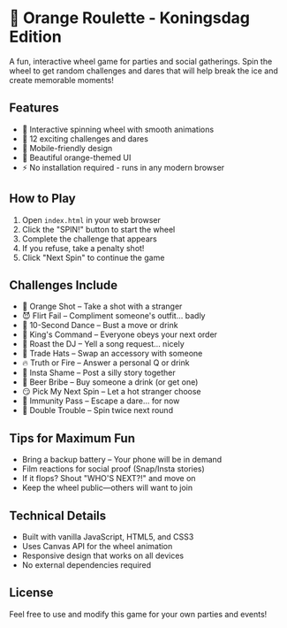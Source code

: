 # 🍊 Orange Roulette - Koningsdag Edition

A fun, interactive wheel game for parties and social gatherings. Spin the wheel to get random challenges and dares that will help break the ice and create memorable moments!

## Features

- 🎡 Interactive spinning wheel with smooth animations
- 🎯 12 exciting challenges and dares
- 📱 Mobile-friendly design
- 🎨 Beautiful orange-themed UI
- ⚡ No installation required - runs in any modern browser

## How to Play

1. Open `index.html` in your web browser
2. Click the "SPIN!" button to start the wheel
3. Complete the challenge that appears
4. If you refuse, take a penalty shot!
5. Click "Next Spin" to continue the game

## Challenges Include

- 🍊 Orange Shot – Take a shot with a stranger
- 😈 Flirt Fail – Compliment someone's outfit… badly
- 💃 10-Second Dance – Bust a move or drink
- 👑 King's Command – Everyone obeys your next order
- 🎤 Roast the DJ – Yell a song request… nicely
- 🧢 Trade Hats – Swap an accessory with someone
- 🔥 Truth or Fire – Answer a personal Q or drink
- 📸 Insta Shame – Post a silly story together
- 🍻 Beer Bribe – Buy someone a drink (or get one)
- 😏 Pick My Next Spin – Let a hot stranger choose
- 🙅 Immunity Pass – Escape a dare… for now
- 🎲 Double Trouble – Spin twice next round

## Tips for Maximum Fun

- Bring a backup battery – Your phone will be in demand
- Film reactions for social proof (Snap/Insta stories)
- If it flops? Shout "WHO'S NEXT?!" and move on
- Keep the wheel public—others will want to join

## Technical Details

- Built with vanilla JavaScript, HTML5, and CSS3
- Uses Canvas API for the wheel animation
- Responsive design that works on all devices
- No external dependencies required

## License

Feel free to use and modify this game for your own parties and events! 